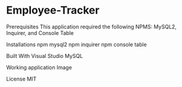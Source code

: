 # Employee-Tracker

Prerequisites
This application required the following NPMS: MySQL2, Inquirer, and Console Table

Installations
npm mysql2
npm inquirer
npm console table

Built With
Visual Studio
MySQL

Working application Image

License
MIT
